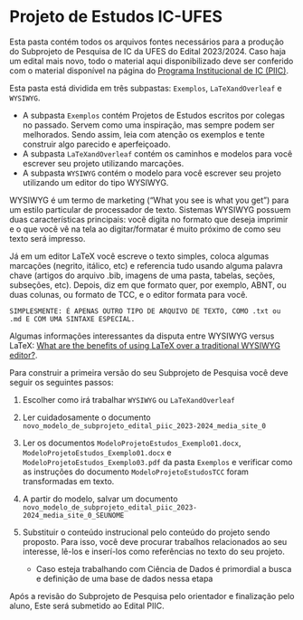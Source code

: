 # Projeto de Estudos IC-UFES

Esta pasta contém todos os arquivos fontes necessários para a produção do Subprojeto de Pesquisa de IC da UFES do Edital 2023/2024. Caso haja um edital mais novo, todo o material aqui disponibilizado deve ser conferido com o material disponível na página do [Programa Institucional de IC (PIIC)](https://prppg.ufes.br/programa-institucional-de-ic-piic).

Esta pasta está dividida em três subpastas: `Exemplos`, `LaTeXandOverleaf` e `WYSIWYG`.

- A subpasta `Exemplos` contém Projetos de Estudos escritos por colegas no passado. Servem como uma inspiração, mas sempre podem ser melhorados. Sendo assim, leia com atenção os exemplos e tente construir algo parecido e aperfeiçoado.
- A subpasta `LaTeXandOverleaf` contém os caminhos e modelos para você escrever seu projeto utilizando marcações.
- A subpasta `WYSIWYG` contém o modelo para você escrever seu projeto utilizando um editor do tipo WYSIWYG.

WYSIWYG é um termo de marketing (“What you see is what you get”) para um estilo particular de processador de texto. Sistemas WYSIWYG possuem duas características principais: você digita no formato que deseja imprimir e o que você vê na tela ao digitar/formatar é muito próximo de como seu texto será impresso.

Já em um editor LaTeX você escreve o texto simples, coloca algumas marcações (negrito, itálico, etc) e referencia tudo usando alguma palavra chave (artigos do arquivo .bib, imagens de uma pasta, tabelas, seções, subseções, etc). Depois, diz em que formato quer, por exemplo, ABNT, ou duas colunas, ou formato de TCC, e o editor formata para você. 

`SIMPLESMENTE: É APENAS OUTRO TIPO DE ARQUIVO DE TEXTO, COMO .txt ou .md E COM UMA SINTAXE ESPECIAL.`

Algumas informações interessantes da disputa entre WYSIWYG versus LaTeX: [What are the benefits of using LaTeX over a traditional WYSIWYG editor?](https://www.quora.com/What-are-the-benefits-of-using-LaTeX-over-a-traditional-WYSIWYG-editor).



Para construir a primeira versão do seu Subprojeto de Pesquisa você deve seguir os seguintes passos:

1. Escolher como irá trabalhar `WYSIWYG` ou `LaTeXandOverleaf`

2. Ler cuidadosamente o documento `novo_modelo_de_subprojeto_edital_piic_2023-2024_media_site_0`

3. Ler os documentos `ModeloProjetoEstudos_Exemplo01.docx`, `ModeloProjetoEstudos_Exemplo01.docx` e `ModeloProjetoEstudos_Exemplo03.pdf` da pasta `Exemplos` e verificar como as instruções do documento `ModeloProjetoEstudosTCC` foram transformadas em texto.

4. A partir do modelo, salvar um documento `novo_modelo_de_subprojeto_edital_piic_2023-2024_media_site_0_SEUNOME`

5. Substituir o conteúdo instrucional pelo conteúdo do projeto sendo proposto. Para isso, você deve procurar trabalhos relacionados ao seu interesse, lê-los e inserí-los como referências no texto do seu projeto. 
   - Caso esteja trabalhando com Ciência de Dados é primordial a busca e definição de uma base de dados nessa etapa

Após a revisão do Subprojeto de Pesquisa pelo orientador e finalização pelo aluno, Este será submetido ao Edital PIIC.



